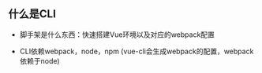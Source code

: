 ## 什么是CLI

+ 脚手架是什么东西：快速搭建Vue环境以及对应的webpack配置

+ CLI依赖webpack，node，npm (vue-cli会生成webpack的配置，webpack依赖于node)

